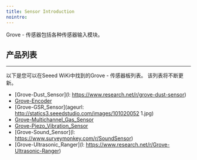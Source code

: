 ```yaml
---
title: Sensor Introduction
nointro:
---
```

Grove - 传感器包括各种传感器输入模块。

## 产品列表
---

以下是您可以在Seeed WiKi中找到的Grove - 传感器板列表。 该列表将不断更新。

* [Grove-Dust_Sensor](l: https://www.research.net/r/grove-dust-sensor)
* [Grove-Encoder](http://seeed.wiki/Grove-Encoder)
* [Grove-GSR_Sensor](ageurl: http://statics3.seeedstudio.com/images/101020052 1.jpg)
* [Grove-Multichannel_Gas_Sensor](http://seeed.wiki/Grove-Multichannel_Gas_Sensor)
* [Grove-Piezo_Vibration_Sensor](http://seeed.wiki/Grove-Piezo_Vibration_Sensor)
* [Grove-Sound_Sensor](l: https://www.surveymonkey.com/r/SoundSensor)
* [Grove-Ultrasonic_Ranger](l: https://www.research.net/r/Grove-Ultrasonic-Ranger)